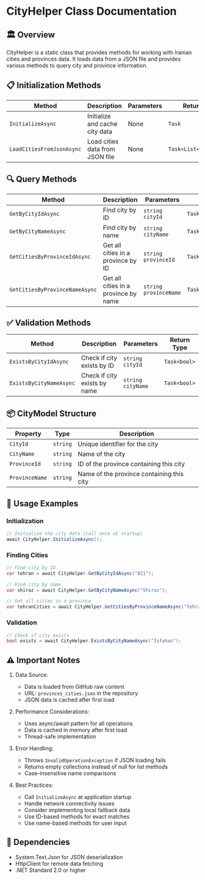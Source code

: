 # CityHelper Class Documentation

## 🏛️ **Overview**
CityHelper is a static class that provides methods for working with Iranian cities and provinces data. It loads data from a JSON file and provides various methods to query city and province information.

## 📋 **Initialization Methods**
| Method | Description | Parameters | Return Type |
|--------|-------------|------------|-------------|
| `InitializeAsync` | Initialize and cache city data | None | `Task` |
| `LoadCitiesFromJsonAsync` | Load cities data from JSON file | None | `Task<List<CityModel>>` |

## 🔍 **Query Methods**
| Method | Description | Parameters | Return Type |
|--------|-------------|------------|-------------|
| `GetByCityIdAsync` | Find city by ID | `string cityId` | `Task<CityModel?>` |
| `GetByCityNameAsync` | Find city by name | `string cityName` | `Task<CityModel?>` |
| `GetCitiesByProvinceIdAsync` | Get all cities in a province by ID | `string provinceId` | `Task<IReadOnlyList<CityModel>>` |
| `GetCitiesByProvinceNameAsync` | Get all cities in a province by name | `string provinceName` | `Task<IReadOnlyList<CityModel>>` |

## ✅ **Validation Methods**
| Method | Description | Parameters | Return Type |
|--------|-------------|------------|-------------|
| `ExistsByCityIdAsync` | Check if city exists by ID | `string cityId` | `Task<bool>` |
| `ExistsByCityNameAsync` | Check if city exists by name | `string cityName` | `Task<bool>` |

## 📦 **CityModel Structure**
| Property | Type | Description |
|----------|------|-------------|
| `CityId` | `string` | Unique identifier for the city |
| `CityName` | `string` | Name of the city |
| `ProvinceId` | `string` | ID of the province containing this city |
| `ProvinceName` | `string` | Name of the province containing this city |

## 📝 **Usage Examples**

### Initialization
```csharp
// Initialize the city data (call once at startup)
await CityHelper.InitializeAsync();
```

### Finding Cities
```csharp
// Find city by ID
var tehran = await CityHelper.GetByCityIdAsync("021");

// Find city by name
var shiraz = await CityHelper.GetByCityNameAsync("Shiraz");

// Get all cities in a province
var tehranCities = await CityHelper.GetCitiesByProvinceNameAsync("Tehran");
```

### Validation
```csharp
// Check if city exists
bool exists = await CityHelper.ExistsByCityNameAsync("Isfahan");
```

## ⚠️ **Important Notes**

1. Data Source:
   - Data is loaded from GitHub raw content
   - URL: `provinces_cities.json` in the repository
   - JSON data is cached after first load

2. Performance Considerations:
   - Uses async/await pattern for all operations
   - Data is cached in memory after first load
   - Thread-safe implementation

3. Error Handling:
   - Throws `InvalidOperationException` if JSON loading fails
   - Returns empty collections instead of null for list methods
   - Case-insensitive name comparisons

4. Best Practices:
   - Call `InitializeAsync` at application startup
   - Handle network connectivity issues
   - Consider implementing local fallback data
   - Use ID-based methods for exact matches
   - Use name-based methods for user input

## 🔄 **Dependencies**
- System.Text.Json for JSON deserialization
- HttpClient for remote data fetching
- .NET Standard 2.0 or higher